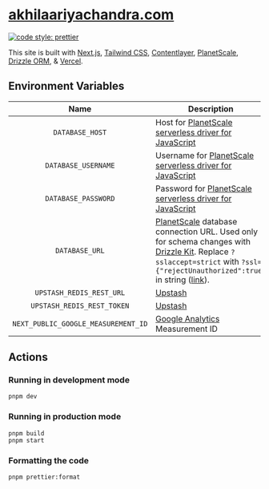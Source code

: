 # [akhilaariyachandra.com](https://akhilaariyachandra.com/)

[![code style: prettier](https://img.shields.io/badge/code_style-prettier-ff69b4.svg?style=flat-square)](https://github.com/prettier/prettier)

This site is built with [Next.js](https://nextjs.org/), [Tailwind CSS](https://tailwindcss.com/), [Contentlayer](https://www.contentlayer.dev), [PlanetScale](https://planetscale.com/), [Drizzle ORM](https://github.com/drizzle-team/drizzle-orm), & [Vercel](https://vercel.com/home).

## Environment Variables

|                Name                 | Description                                                                                                                                                                                                                                                                                                 |
| :---------------------------------: | ----------------------------------------------------------------------------------------------------------------------------------------------------------------------------------------------------------------------------------------------------------------------------------------------------------- |
|           `DATABASE_HOST`           | Host for [PlanetScale serverless driver for JavaScript](https://planetscale.com/docs/tutorials/planetscale-serverless-driver)                                                                                                                                                                               |
|         `DATABASE_USERNAME`         | Username for [PlanetScale serverless driver for JavaScript](https://planetscale.com/docs/tutorials/planetscale-serverless-driver)                                                                                                                                                                           |
|         `DATABASE_PASSWORD`         | Password for [PlanetScale serverless driver for JavaScript](https://planetscale.com/docs/tutorials/planetscale-serverless-driver)                                                                                                                                                                           |
|           `DATABASE_URL`            | [PlanetScale](https://planetscale.com/) database connection URL. Used only for schema changes with [Drizzle Kit](https://orm.drizzle.team/kit-docs/overview). Replace `?sslaccept=strict` with `?ssl={"rejectUnauthorized":true}` in string ([link](https://orm.drizzle.team/kit-docs/conf#push-and-pull)). |
|      `UPSTASH_REDIS_REST_URL`       | [Upstash](https://upstash.com/)                                                                                                                                                                                                                                                                             |
|     `UPSTASH_REDIS_REST_TOKEN`      | [Upstash](https://upstash.com/)                                                                                                                                                                                                                                                                             |
| `NEXT_PUBLIC_GOOGLE_MEASUREMENT_ID` | [Google Analytics](https://analytics.google.com/analytics) Measurement ID                                                                                                                                                                                                                                   |

## Actions

### Running in development mode

```shell
pnpm dev
```

### Running in production mode

```shell
pnpm build
pnpm start
```

### Formatting the code

```shell
pnpm prettier:format
```
